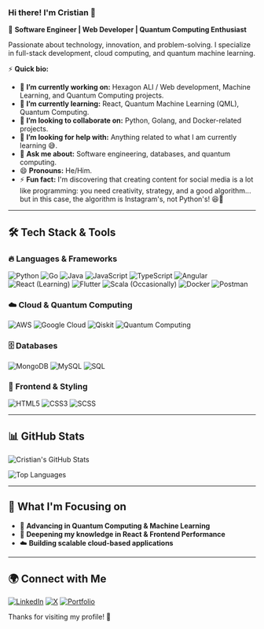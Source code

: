 <!-- Readme in English -->
### Hi there! I'm Cristian 👋  
🚀 **Software Engineer | Web Developer | Quantum Computing Enthusiast**

Passionate about technology, innovation, and problem-solving. I specialize in full-stack development, cloud computing, and quantum machine learning.

⚡ **Quick bio:**  
- 🔭 **I’m currently working on:** Hexagon ALI / Web development, Machine Learning, and Quantum Computing projects.  
- 🌱 **I’m currently learning:** React, Quantum Machine Learning (QML), Quantum Computing.
- 👯 **I’m looking to collaborate on:** Python, Golang, and Docker-related projects.  
- 🤔 **I’m looking for help with:** Anything related to what I am currently learning 😅.  
- 💬 **Ask me about:** Software engineering, databases, and quantum computing.  
- 😄 **Pronouns:** He/Him.  
- ⚡ **Fun fact:** I'm discovering that creating content for social media is a lot like programming: you need creativity, strategy, and a good algorithm... but in this case, the algorithm is Instagram's, not Python's! 😆🚀

---

## 🛠️ Tech Stack & Tools

### 🔥 Languages & Frameworks
![Python](https://img.shields.io/badge/Python-3776AB?style=for-the-badge&logo=python&logoColor=white)
![Go](https://img.shields.io/badge/Go-00ADD8?style=for-the-badge&logo=go&logoColor=white)
![Java](https://img.shields.io/badge/Java-007396?style=for-the-badge&logo=openjdk&logoColor=white)
![JavaScript](https://img.shields.io/badge/JavaScript-F7DF1E?style=for-the-badge&logo=javascript&logoColor=black)
![TypeScript](https://img.shields.io/badge/TypeScript-3178C6?style=for-the-badge&logo=typescript&logoColor=white)
![Angular](https://img.shields.io/badge/Angular-DD0031?style=for-the-badge&logo=angular&logoColor=white)
![React (Learning)](https://img.shields.io/badge/React-61DAFB?style=for-the-badge&logo=react&logoColor=black&label=Learning)
![Flutter](https://img.shields.io/badge/Flutter-02569B?style=for-the-badge&logo=flutter&logoColor=white)
![Scala (Occasionally)](https://img.shields.io/badge/Scala-DC322F?style=for-the-badge&logo=scala&logoColor=white&label=Occasionally)
![Docker](https://img.shields.io/badge/Docker-2CA5E0?style=for-the-badge&logo=docker&logoColor=white)
![Postman](https://img.shields.io/badge/Postman-FF6C37?style=for-the-badge&logo=postman&logoColor=white)

### ☁️ Cloud & Quantum Computing
![AWS](https://img.shields.io/badge/AWS-232F3E?style=for-the-badge&logo=amazon-aws&logoColor=white)
![Google Cloud](https://img.shields.io/badge/Google%20Cloud-4285F4?style=for-the-badge&logo=google-cloud&logoColor=white)
![Qiskit](https://img.shields.io/badge/Qiskit-6929C4?style=for-the-badge&logo=qiskit&logoColor=white)
![Quantum Computing](https://img.shields.io/badge/Quantum%20Computing-8A2BE2?style=for-the-badge&logo=quip&logoColor=white)

### 🗄️ Databases
![MongoDB](https://img.shields.io/badge/MongoDB-47A248?style=for-the-badge&logo=mongodb&logoColor=white)
![MySQL](https://img.shields.io/badge/MySQL-4479A1?style=for-the-badge&logo=mysql&logoColor=white)
![SQL](https://img.shields.io/badge/SQL-CC2927?style=for-the-badge&logo=databricks&logoColor=white)

### 🎨 Frontend & Styling
![HTML5](https://img.shields.io/badge/HTML5-E34F26?style=for-the-badge&logo=html5&logoColor=white)
![CSS3](https://img.shields.io/badge/CSS3-1572B6?style=for-the-badge&logo=css3&logoColor=white)
![SCSS](https://img.shields.io/badge/SCSS-CC6699?style=for-the-badge&logo=sass&logoColor=white)

---

## 📊 GitHub Stats
![Cristian's GitHub Stats](https://github-readme-stats.vercel.app/api?username=CristianLavao&show_icons=true&theme=radical)

![Top Languages](https://github-readme-stats.vercel.app/api/top-langs/?username=CristianLavao&layout=compact&theme=radical)

---

## 🎯 What I'm Focusing on
- 🚀 **Advancing in Quantum Computing & Machine Learning**
- 🎨 **Deepening my knowledge in React & Frontend Performance**
- ☁️ **Building scalable cloud-based applications**

---

## 🌍 Connect with Me
[![LinkedIn](https://img.shields.io/badge/LinkedIn-0077B5?style=for-the-badge&logo=linkedin&logoColor=white)](https://linkedin.com/in/cristianlavao)
[![X](https://img.shields.io/badge/X-000000?style=for-the-badge&logo=x&logoColor=white)](https://x.com/LavaoCristian)
[![Portfolio](https://img.shields.io/badge/Portfolio-000000?style=for-the-badge&logo=react&logoColor=white)](https://cristianlavaob.com)

Thanks for visiting my profile! 🚀
